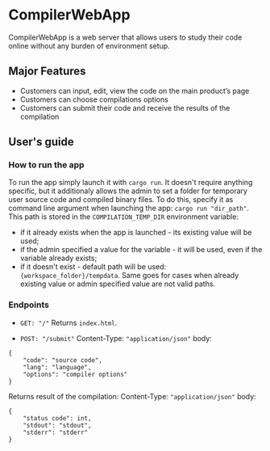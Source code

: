 # CompilerWebApp

CompilerWebApp is a web server that allows users to study their code online without any burden of environment setup. 

## Major Features
* Customers can input, edit, view the code on the main product’s page
* Customers can choose compilations options
* Customers can submit their code and receive the results of the compilation

## User's guide
### How to run the app
To run the app simply launch it with `cargo run`.
It doesn't require anything specific, but it additionaly allows the admin to set a folder for temporary user source code and compiled binary files. To do this, specify it as command line argument when launching the app: `cargo run "dir_path"`.
This path is stored in the `COMPILATION_TEMP_DIR` environment variable:
- if it already exists when the app is launched - its existing value will be used;
- if the admin specified a value for the variable - it will be used, even if the variable already exists;
- if it doesn't exist - default path will be used: `{workspace_folder}/tempdata`. Same goes for cases when already existing value or admin specified value are not valid paths.

### Endpoints
- `GET: "/"`
Returns `index.html`.

- `POST: "/submit"`
Content-Type: `"application/json"`
body: 
```
{
    "code": "source code",
    "lang": "language",
    "options": "compiler options"
}
```

Returns result of the compilation:
Content-Type: `"application/json"`
body: 
```
{
    "status code": int,
    "stdout": "stdout",
    "stderr": "stderr"
}
```
